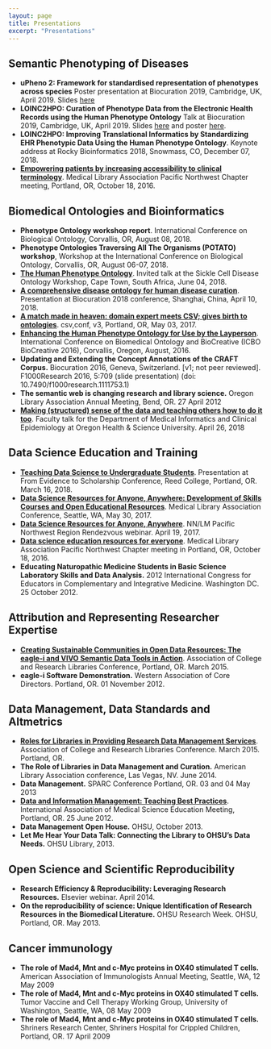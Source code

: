 ```yaml
---
layout: page
title: Presentations
excerpt: "Presentations"
---
```

## Semantic Phenotyping of Diseases

- **uPheno 2: Framework for standardised representation of phenotypes across species** Poster presentation at Biocuration 2019, Cambridge, UK, April 2019. Slides [here](https://f1000research.com/posters/8-403)
- **LOINC2HPO: Curation of Phenotype Data from the Electronic Health Records using the Human Phenotype Ontology** Talk at Biocuration 2019, Cambridge, UK, April 2019. Slides [here](https://f1000research.com/slides/8-383) and poster [here](https://f1000research.com/posters/8-382).
- **LOINC2HPO: Improving Translational Informatics by Standardizing EHR Phenotypic Data Using the Human Phenotype Ontology**. Keynote address at Rocky Bioinformatics 2018, Snowmass, CO, December 07, 2018.
- **[Empowering patients by increasing accessibility to clinical terminology](http://www.slideshare.net/NicoleVasilevsky/empowering-patients-by-increasing-accessibility-to-clinical-terminology)**. Medical Library Association Pacific Northwest Chapter meeting, Portland, OR, October 18, 2016.  

## Biomedical Ontologies and Bioinformatics

- **Phenotype Ontology workshop report**. International Conference on Biological Ontology, Corvallis, OR, August 08, 2018.
- **Phenotype Ontologies Traversing All The Organisms (POTATO) workshop**, Workshop at the International Conference on Biological Ontology, Corvallis, OR, August 06-07, 2018.
- **[The Human Phenotype Ontology](https://figshare.com/articles/Human_Phenotype_Ontology/6510257)**. Invited talk at the Sickle Cell Disease Ontology Workshop, Cape Town, South Africa, June 04, 2018.
- **[A comprehensive disease ontology for human disease curation](https://doi.org/10.6084/m9.figshare.6141551.v1)**. Presentation at Biocuration 2018 conference, Shanghai, China, April 10, 2018. 
- **[A match made in heaven: domain expert meets CSV; gives birth to ontologies](https://doi.org/10.6084/m9.figshare.4968119.v1)**. csv,conf, v3, Portland, OR, May 03, 2017. 
- **[Enhancing the Human Phenotype Ontology for Use by the Layperson](http://www.slideshare.net/NicoleVasilevsky/enhancing-the-human-phenotype-ontology-for-use-by-the-layperson-64669468)**. International Conference on Biomedical Ontology and BioCreative (ICBO BioCreative 2016), Corvallis, Oregon, August, 2016.  
- **Updating and Extending the Concept Annotations of the CRAFT Corpus.** Biocuration 2016, Geneva, Switzerland. [v1; not peer reviewed]. F1000Research 2016, 5:709 (slide presentation) (doi: 10.7490/f1000research.1111753.1)
- **The semantic web is changing research and library science.** Oregon Library Association Annual Meeting, Bend, OR. 27 April 2012
- **[Making (structured) sense of the data and teaching others how to do it too](https://figshare.com/articles/Making_structured_sense_of_the_data_and_teaching_others_how_to_do_it_too/6203390)**. Faculty talk for the Department of Medical Informatics and Clinical Epidemiology at Oregon Health & Science University. April 26, 2018

## Data Science Education and Training

- **[Teaching Data Science to Undergraduate Students](https://www.slideshare.net/NicoleVasilevsky/teaching-data-science-to-undergraduate-students)**. Presentation at From Evidence to Scholarship Conference, Reed College, Portland, OR. March 16, 2018.
- **[Data Science Resources for Anyone, Anywhere: Development of Skills Courses and Open Educational Resources](https://doi.org/10.6084/m9.figshare.5056921.v1)**. Medical Library Association Conference, Seattle, WA, May 30, 2017.
- **[Data Science Resources for Anyone, Anywhere](https://doi.org/10.6084/m9.figshare.4892030.v1)**. NN/LM Pacific Northwest Region Rendezvous webinar. April 19, 2017. 
- **[Data science education resources for everyone](http://www.slideshare.net/NicoleVasilevsky/data-science-education-resources-for-everyone)**. Medical Library Association Pacific Northwest Chapter meeting in Portland, OR, October 18, 2016.
- **Educating Naturopathic Medicine Students in Basic Science Laboratory Skills and Data Analysis.** 2012 International Congress for Educators in Complementary and Integrative Medicine. Washington DC. 25 October 2012.

## Attribution and Representing Researcher Expertise

- **[Creating Sustainable Communities in Open Data Resources: The eagle-i and VIVO Semantic Data Tools in Action](http://www.slideshare.net/rhmcdonald/creating-sustainable-communities-in-open-data-resources-the-eaglei-and-vivo-semantic-data-tools-in-action)**. Association of College and Research Libraries Conference, Portland, OR.  March 2015.
- **eagle-i Software Demonstration.** Western Association of Core Directors. Portland, OR. 01 November 2012.

## Data Management, Data Standards and Altmetrics

- **[Roles for Libraries in Providing Research Data Management Services](http://www.slideshare.net/NicoleVasilevsky/acrl-march2015-final)**. Association of College and Research Libraries Conference. March 2015. Portland, OR.  
- **The Role of Libraries in Data Management and Curation.** American Library Association conference, Las Vegas, NV. June 2014.
- **Data Management.** SPARC Conference Portland, OR. 03 and 04 May 2013
- **[Data and Information Management: Teaching Best Practices](http://iamse.org/conf/conf16/IAMSEVasilevsky2012.pdf)**. International Association of Medical Science Education Meeting, Portland, OR. 25 June 2012. 
- **Data Management Open House.**  OHSU, October 2013.
- **Let Me Hear Your Data Talk: Connecting the Library to OHSU’s Data Needs.** OHSU Library, 2013.

## Open Science and Scientific Reproducibility

- **Research Efficiency & Reproducibility: Leveraging Research Resources.** Elsevier webinar. April 2014.
- **On the reproducibility of science: Unique Identification of Research Resources in the Biomedical Literature.** OHSU Research Week. OHSU, Portland, OR. May 2013. 

## Cancer immunology
- **The role of Mad4, Mnt and c-Myc proteins in OX40 stimulated T cells.** American Association of Immunologists Annual Meeting, Seattle, WA, 12 May 2009
- **The role of Mad4, Mnt and c-Myc proteins in OX40 stimulated T cells.** Tumor Vaccine and Cell Therapy Working Group, University of Washington, Seattle, WA, 08 May 2009
- **The role of Mad4, Mnt and c-Myc proteins in OX40 stimulated T cells.** Shriners Research Center, Shriners Hospital for Crippled Children, Portland, OR. 17 April 2009
